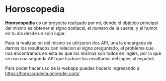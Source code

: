 # Horoscopedia

<b>Horoscopedia</b> es un proyecto realizado por mi, donde el objetico principal del mismo es obtener el signo zodiacal, el numero de la suerte, y el humor en tu dia desde un solo lugar.<br>

Para la realizacion del mismo se utilizaron dos API, una la encargada de darnos los resultados con relacion al signo preguntado, el problema que nos encontramos en esta es que los mismos son todos en ingles, por lo que se uso una segunda API que traduce los resultados del ingles al español.

Para poder hacer uso de la webapp puedes hacerlo ingresando a: https://horoscopedia.onrender.com/
